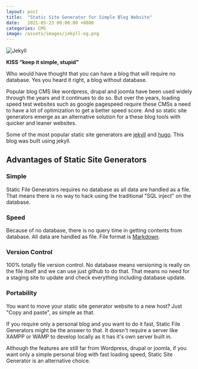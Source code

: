 ```yaml
---
layout: post
title:  "Static Site Generator for Simple Blog Website"
date:   2021-05-23 00:00:00 +0800
categories: CMS
image: /assets/images/jekyll-og.png
---
```

![Jekyll]({{page.image|relative_url}})

**KISS “keep it simple, stupid”**

Who would have thought that you can have a blog that will require no database. Yes you heard it right, a blog without database. 

Popular blog CMS like wordpress, drupal and joomla have been used widely through the years and it continues to do so. But over the years, loading speed test websites such as google pagespeed require these CMSs a need to have a lot of optimization to get a better speed score. And so static site generators emerge as an alternative solution for a these blog tools with quicker and leaner websites. 

Some of the most popular static site generators are [jekyll](https://jekyllrb.com/) and [hugo](https://gohugo.io/). This blog was built using jekyll.
## Advantages of Static Site Generators
### Simple
Static File Generators requires no database as all data are handled as a file. That means there is no way to hack using the traditional "SQL inject" on the database.  
### Speed
Because of no database, there is no query time in getting contents from database. All data are handled as file. File format is [Markdown](https://en.wikipedia.org/wiki/Markdown). 
### Version Control
100% totally file version control. No database means versioning is really on the file itself and we can use just github to do that. That means no need for a staging site to update and check everything including database update.  
### Portability
You want to move your static site generator website to a new host? Just "Copy and paste", as simple as that. 

If you require only a personal blog and you want to do it fast, Static File Generators might be the answer to that. It doesn't require a server like XAMPP or WAMP to develop  locally as it has it's own server built in.  

Although the features are still far from Wordpress, drupal or joomla, if you want only a simple personal blog with fast loading speed, Static Site Generator is an alternative choice.